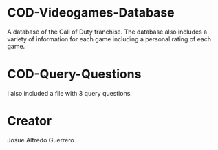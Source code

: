 # COD-Videogames-Database
A database of the Call of Duty franchise. The database also includes a variety of information for each game including a personal rating of each game.

# COD-Query-Questions
I also included a file with 3 query questions.

# Creator
Josue Alfredo Guerrero

